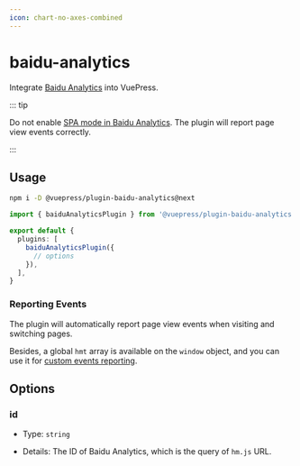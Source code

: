 ```yaml
---
icon: chart-no-axes-combined
---
```


# baidu-analytics

<NpmBadge package="@vuepress/plugin-baidu-analytics" />

Integrate [Baidu Analytics](https://tongji.baidu.com/) into VuePress.

::: tip

Do not enable [SPA mode in Baidu Analytics](https://tongji.baidu.com/web/help/article?id=324&type=0). The plugin will report page view events correctly.

:::

## Usage

```bash
npm i -D @vuepress/plugin-baidu-analytics@next
```

```ts
import { baiduAnalyticsPlugin } from '@vuepress/plugin-baidu-analytics'

export default {
  plugins: [
    baiduAnalyticsPlugin({
      // options
    }),
  ],
}
```

### Reporting Events

The plugin will automatically report page view events when visiting and switching pages.

Besides, a global `hmt` array is available on the `window` object, and you can use it for [custom events reporting](https://tongji.baidu.com/holmes/Analytics/%E6%8A%80%E6%9C%AF%E6%8E%A5%E5%85%A5%E6%8C%87%E5%8D%97/JS%20API/JS%20API%20%E4%BD%BF%E7%94%A8%E6%89%8B%E5%86%8C).

## Options

### id

- Type: `string`

- Details: The ID of Baidu Analytics, which is the query of `hm.js` URL.
